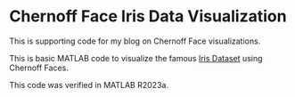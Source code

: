 # Chernoff Face Iris Data Visualization

This is supporting code for my blog on Chernoff Face visualizations.

This is basic MATLAB code to visualize the famous [Iris Dataset](https://archive.ics.uci.edu/dataset/53/iris) using Chernoff Faces.

This code was verified in MATLAB R2023a.